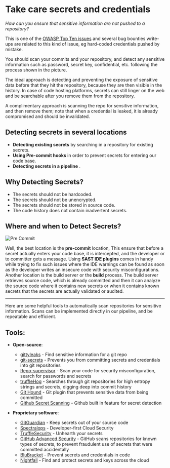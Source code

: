 # Take care secrets and credentials


*How can you ensure that sensitive information are not pushed to a repository?*

This is one of the [OWASP Top Ten issues](https://owasp.org/www-project-top-ten/2017/A3_2017-Sensitive_Data_Exposure) and
several bug bounties write-ups are related to this kind of issue, eg hard-coded credentials pushed by mistake.

You should scan your commits and your repository, and detect any sensitive information such as password, secret key, confidential, etc.
following the process shown in the picture.
<br/>

The ideal approach is detecting and preventing the exposure of sensitive data before that they hit the repository,
because they are then visible in the history. In case of code hosting platforms, secrets can still linger 
on the web and be searchable after you remove them from the repository.

A complimentary approach is scanning the repo for sensitive information, and then remove them;
note that when a credential is leaked, it is already compromised and should be invalidated.

## Detecting secrets in several locations

- **Detecting existing secrets** by searching in a repository for existing secrets.
- **Using Pre-commit hooks** in order to prevent secrets for entering our code base.
- **Detecting secrets in a pipeline** .

## Why Detecting Secrets?

+ The secrets should not be hardcoded.
+ The secrets should not be unencrypted.
+ The secrets should not be stored in source code.
+ The code history does not contain inadvertent secrets.

## Where and when to Detect Secrets?
![Pre Commit](/current-version/assets/images/pre-commit.png)


Well, the best location is the **pre-commit** location, This ensure that before a secret actually enters your code base, it is intercepted, and the developer or to committer gets a message. Using **SAST IDE plugins** comes in handy while trying to fix such issues where the IDE warnings can be found as soon as the developer writes an insecure code with security misconfigurations.  Another location is the build server or the **build** process. The build server retrieves source code, which is already committed and then it can analyze the source code where it contains new secrets or when it contains known secrets that the secrets are actually validated or audited.

---
Here are some helpful tools to automatically scan repositories for sensitive information.
Scans can be implemented directly in our pipeline, and be repeatable and efficient. 

## Tools:
- **Open-source**:
  + [gittyleaks](https://github.com/kootenpv/gittyleaks) - Find sensitive information for a git repo
  + [git-secrets](https://github.com/awslabs/git-secrets) - Prevents you from committing secrets and credentials into git repositories
  + [Repo-supervisor](https://github.com/auth0/repo-supervisor) - Scan your code for security misconfiguration, search for passwords and secrets
  + [truffleHog](https://github.com/dxa4481/truffleHog) - Searches through git repositories for high entropy strings and secrets, digging deep into commit history
  + [Git Hound](https://github.com/ezekg/git-hound) - Git plugin that prevents sensitive data from being committed
  + [Github Secret Scanning](https://docs.github.com/en/code-security/secret-scanning) - Github built in feature for secret detection
  
- **Proprietary software**:
  + [GitGuardian](https://gitguardian.com) - Keep secrets out of your source code
  + [Spectralops](https://spectralops.io) - Developer-first Cloud Security
  + [TruffleSecurity](https://trufflesecurity.com) - Unhearth your secrets
  + [GitHub Advanced Security](https://docs.github.com/en/code-security/secret-scanning/about-secret-scanning) - GitHub scans repositories for known types of secrets, to prevent fraudulent use of secrets that were committed accidentally
  + [BluBracket](https://blubracket.com) - Prevent secrets and credentials in code
  + [Nightfall](https://nightfall.ai) - Find and protect secrets and keys across the cloud
